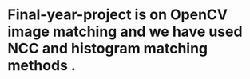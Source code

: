 # Final-year-project is on OpenCV image matching and we have used NCC and histogram matching methods .
